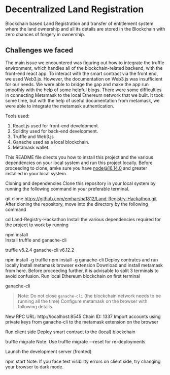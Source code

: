 # Decentralized Land Registration

Blockchain based Land Registration and transfer of entitlement system where the land ownership and all its details are stored in the Blockchain with zero chances of forgery in ownership.

## Challenges we faced
The main issue we encountered was figuring out how to integrate the truffle environment, which handles all of the blockchain-related backend, with the front-end react app. To interact with the smart contract via the front end, we used Web3.js. However, the documentation on Web3.js was insufficient for our needs. We were able to bridge the gap and make the app run smoothly with the help of some helpful blogs.
There were some difficulties in connecting Metamask to the local Ethereum network that we built. It took some time, but with the help of useful documentation from metamask, we were able to integrate the metamask authentication.

Tools used:
1. React.js used for front-end development.
2. Solidity used for back-end development.
3. Truffle and Web3.js
4. Ganache used as a local blockchain.
5. Metamask wallet.

This README file directs you how to install this project and the various dependencies on your local system and run this project locally. Before proceeding to clone, amke sure you have node@16.14.0 and greater installed in your local system.

Cloning and dependencies
Clone this repository in your local system by running the following command in your preferable terminal.

git clone https://github.com/emharsha1812/Land-Registry-Hackathon.git
After cloning the repository, move into the directory by the following command

cd Land-Registry-Hackathon 
Install the various dependencies required for the project to work by running

npm install  
Install truffle and ganache-cli

truffle v5.2.4
ganache-cli v6.12.2

npm install -g truffle
npm install -g ganache-cli
Deploy contratcs and run locally
Install metamask browser extension Download and install metamask from here. Before proceeding further, it is advisable to split 3 terminals to avoid confusion. Run local Ethereum blockchain on first terminal

ganache-cli
> Note: Do not close `ganache-cli` (the blockchain network needs to be running all the time)
Configure metamask on the browser with following details

New RPC URL: http://localhost:8545
Chain ID: 1337 Import accounts using private keys from ganache-cli to the metamask extension on the browser

Run client side
Deploy smart contract to the (local) blockchain

truffle migrate
Note: Use truffle migrate --reset for re-deployments

Launch the development server (fronted)

npm start
Note: If you face text visibility errors on client side, try changing your browser to dark mode.

